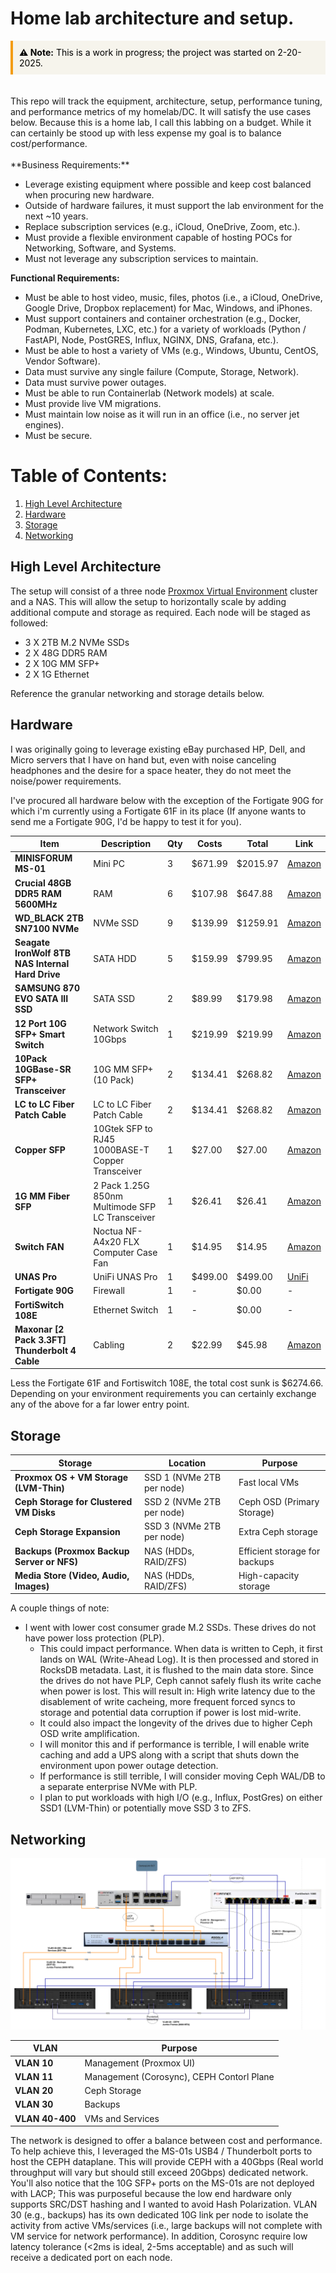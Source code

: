 # Home lab architecture and setup. 

<div style="border-left: 4px solid #f39c12; padding: 10px; background-color:rgb(246, 244, 236); color:rgb(1, 1, 1)">
  <strong>⚠ Note:</strong> This is a work in progress; the project was started on 2-20-2025.
</div>
<br>
<br>
This repo will track the equipment, architecture, setup, performance tuning, and performance metrics of my homelab/DC. It will satisfy the use cases below. Because this is a home lab, I call this labbing on a budget. While it can certainly be stood up with less expense my goal is to balance cost/performance.  
<br>
<br>
**Business Requirements:**

- Leverage existing equipment where possible and keep cost balanced when procuring new hardware.
- Outside of hardware failures, it must support the lab environment for the next ~10 years.
- Replace subscription services (e.g., iCloud, OneDrive, Zoom, etc.).
- Must provide a flexible environment capable of hosting POCs for Networking, Software, and Systems.
- Must not leverage any subscription services to maintain. 

**Functional Requirements:**

- Must be able to host video, music, files, photos (i.e., a iCloud, OneDrive, Google Drive, Dropbox replacement) for Mac, Windows, and iPhones.
- Must support containers and container orchestration (e.g., Docker, Podman, Kubernetes, LXC, etc.) for a variety of workloads (Python / FastAPI, Node, PostGRES, Influx, NGINX, DNS, Grafana, etc.).
- Must be able to host a variety of VMs (e.g., Windows, Ubuntu, CentOS, Vendor Software).
- Data must survive any single failure (Compute, Storage, Network).
- Data must survive power outages.
- Must be able to run Containerlab (Network models) at scale. 
- Must provide live VM migrations.
- Must maintain low noise as it will run in an office (i.e., no server jet engines).
- Must be secure. 

# Table of Contents:
1. [High Level Architecture](#Architecture)  
2. [Hardware](#Hardware)
3. [Storage](#Storage)
4. [Networking](#Networking)

## High Level Architecture

The setup will consist of a three node [Proxmox Virtual Environment](#https://www.proxmox.com/en/products/proxmox-virtual-environment/overview) cluster and a NAS. This will allow the setup to horizontally scale by adding additional compute and storage as required. Each node will be staged as followed:

- 3 X 2TB M.2 NVMe SSDs
- 2 X 48G DDR5 RAM
- 2 X 10G MM SFP+
- 2 X 1G Ethernet

Reference the granular networking and storage details below. 

## Hardware

I was originally going to leverage existing eBay purchased HP, Dell, and Micro servers that I have on hand but, even with noise canceling headphones and the desire for a space heater, they do not meet the noise/power requirements. 

I've procured all hardware below with the exception of the Fortigate 90G for which i'm currently using a Fortigate 61F in its place (If anyone wants to send me a Fortigate 90G, I'd be happy to test it for you).


| Item | Description | Qty | Costs | Total | Link |
|------|------------|-----|-------|-------|------|
| **MINISFORUM MS-01** | Mini PC | 3 | $671.99 | $2015.97 | [Amazon](#) |
| **Crucial 48GB DDR5 RAM 5600MHz** | RAM | 6 | $107.98 | $647.88 | [Amazon](#) |
| **WD_BLACK 2TB SN7100 NVMe** | NVMe SSD | 9 | $139.99 | $1259.91 | [Amazon](#) |
| **Seagate IronWolf 8TB NAS Internal Hard Drive** | SATA HDD | 5 | $159.99 | $799.95 | [Amazon](#) |
| **SAMSUNG 870 EVO SATA III SSD** | SATA SSD | 2 | $89.99 | $179.98 | [Amazon](#) |
| **12 Port 10G SFP+ Smart Switch** | Network Switch 10Gbps | 1 | $219.99 | $219.99 | [Amazon](#) |
| **10Pack 10GBase-SR SFP+ Transceiver** | 10G MM SFP+ (10 Pack) | 2 | $134.41 | $268.82 | [Amazon](#) |
| **LC to LC Fiber Patch Cable** | LC to LC Fiber Patch Cable | 2 | $134.41 | $268.82 | [Amazon](#) |
| **Copper SFP** | 10Gtek SFP to RJ45 1000BASE-T Copper Transceiver | 1 | $27.00 | $27.00 | [Amazon](#) |
| **1G MM Fiber SFP** | 2 Pack 1.25G 850nm Multimode SFP LC Transceiver | 1 | $26.41 | $26.41 | [Amazon](#) |
| **Switch FAN** | Noctua NF-A4x20 FLX Computer Case Fan | 1 | $14.95 | $14.95 | [Amazon](#) |
| **UNAS Pro** | UniFi UNAS Pro | 1 | $499.00 | $499.00 | [UniFi](#) |
| **Fortigate 90G** | Firewall | 1 | - | $0.00 | - |
| **FortiSwitch 108E** | Ethernet Switch | 1 | - | $0.00 | - |
| **Maxonar [2 Pack 3.3FT] Thunderbolt 4 Cable** | Cabling | 2 | $22.99 | $45.98 | [Amazon](#) |

Less the Fortigate 61F and Fortiswitch 108E, the total cost sunk is $6274.66. Depending on your environment requirements you can certainly exchange any of the above for a far lower entry point. 

## Storage

| Storage                                  | Location                     | Purpose                         |
|------------------------------------------|------------------------------|---------------------------------|
| **Proxmox OS + VM Storage (LVM-Thin)**   | SSD 1 (NVMe 2TB per node)    | Fast local VMs                 |
| **Ceph Storage for Clustered VM Disks**  | SSD 2 (NVMe 2TB per node)    | Ceph OSD (Primary Storage)      |
| **Ceph Storage Expansion**               | SSD 3 (NVMe 2TB per node)    | Extra Ceph storage             |
| **Backups (Proxmox Backup Server or NFS)** | NAS (HDDs, RAID/ZFS)         | Efficient storage for backups  |
| **Media Store (Video, Audio, Images)**                           | NAS (HDDs, RAID/ZFS)         | High-capacity storage          |

A couple things of note:

- I went with lower cost consumer grade M.2 SSDs. These drives do not have power loss protection (PLP).
    - This could impact performance. When data is written to Ceph, it first lands on WAL (Write-Ahead Log). It is then processed and stored in RocksDB metadata. Last, it is flushed to the main data store. Since the drives do not have PLP, Ceph cannot safely flush its write cache when power is lost. This will result in: High write latency due to the disablement of write cacheing, more frequent forced syncs to storage and potential data corruption if power is lost mid-write. 
    - It could also impact the longevity of the drives due to higher Ceph OSD write amplification. 
    - I will monitor this and if performance is terrible, I will enable write caching and add a UPS along with a script that shuts down the environment upon power outage detection. 
    - If performance is still terrible, I will consider moving Ceph WAL/DB to a separate enterprise NVMe with PLP. 
    - I plan to put workloads with high I/O (e.g., Influx, PostGres) on either SSD1 (LVM-Thin) or potentially move SSD 3 to ZFS. 


## Networking

![Network Diagram](images/network01.png)

<div align="center">

| VLAN  | Purpose                     |
|-------|-----------------------------|
| **VLAN 10** | Management (Proxmox UI) |
| **VLAN 11** | Management (Corosync), CEPH Contorl Plane   |
| **VLAN 20** | Ceph Storage            |
| **VLAN 30** | Backups                  |
| **VLAN 40-400** | VMs and Services     |

</div>

The network is designed to offer a balance between cost and performance. To help achieve this, I leveraged the MS-01s USB4 / Thunderbolt ports to host the CEPH dataplane. This will provide CEPH with a 40Gbps (Real world throughput will vary but should still exceed 20Gbps) dedicated network. You'll also notice that the 10G SFP+ ports on the MS-01s are not deployed with LACP; This was purposeful because the low end hardware only supports SRC/DST hashing and I wanted to avoid Hash Polarization. VLAN 30 (e.g., backups) has its own dedicated 10G link per node to isolate the activity from active VMs/services (i.e., large backups will not complete with VM service for network performance). In addition, Corosync require low latency tolerance (<2ms is ideal, 2-5ms acceptable) and as such will receive a dedicated port on each node. 